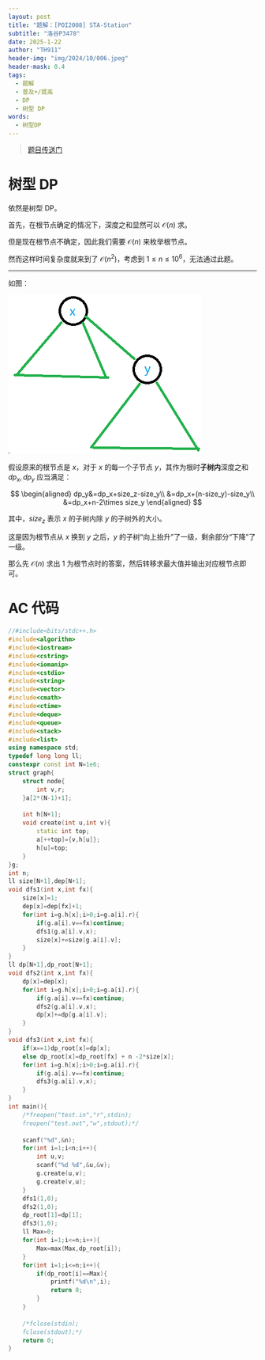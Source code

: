 ```yaml
---
layout: post
title: "题解：[POI2008] STA-Station"
subtitle: "洛谷P3478"
date: 2025-1-22
author: "TH911"
header-img: "img/2024/10/006.jpeg"
header-mask: 0.4
tags:
  - 题解
  - 普及+/提高
  - DP
  - 树型 DP
words:
  - 树型DP
---
```


> [题目传送门](https://www.luogu.com.cn/problem/P3478)

# 树型 DP

依然是树型 DP。

首先，在根节点确定的情况下，深度之和显然可以 $\mathcal O(n)$ 求。

但是现在根节点不确定，因此我们需要 $\mathcal O(n)$ 来枚举根节点。

然而这样时间复杂度就来到了 $\mathcal O\left(n^2\right)$，考虑到 $1\leq n\leq 10^6$，无法通过此题。

***

如图：

![](/img/2025/01/026.png)

假设原来的根节点是 $x$，对于 $x$ 的每一个子节点 $y$，其作为根时**子树内**深度之和 $dp_x,dp_y$ 应当满足：

$$
\begin{aligned}
dp_y&=dp_x+size_z-size_y\\
&=dp_x+(n-size_y)-size_y\\
&=dp_x+n-2\times size_y
\end{aligned}
$$

其中，$size_z$ 表示 $x$ 的子树内除 $y$ 的子树外的大小。

这是因为根节点从 $x$ 换到 $y$ 之后，$y$ 的子树“向上抬升”了一级，剩余部分“下降”了一级。

那么先 $\mathcal O(n)$ 求出 $1$ 为根节点时的答案，然后转移求最大值并输出对应根节点即可。

# AC 代码

```cpp
//#include<bits/stdc++.h>
#include<algorithm>
#include<iostream>
#include<cstring>
#include<iomanip>
#include<cstdio>
#include<string>
#include<vector>
#include<cmath>
#include<ctime>
#include<deque>
#include<queue>
#include<stack>
#include<list>
using namespace std;
typedef long long ll;
constexpr const int N=1e6;
struct graph{
	struct node{
		int v,r;
	}a[2*(N-1)+1];
	
	int h[N+1];
	void create(int u,int v){
		static int top;
		a[++top]={v,h[u]};
		h[u]=top;
	}
}g;
int n;
ll size[N+1],dep[N+1];
void dfs1(int x,int fx){
	size[x]=1;
	dep[x]=dep[fx]+1;
	for(int i=g.h[x];i>0;i=g.a[i].r){
		if(g.a[i].v==fx)continue; 
		dfs1(g.a[i].v,x);
		size[x]+=size[g.a[i].v]; 
	}
}
ll dp[N+1],dp_root[N+1];
void dfs2(int x,int fx){
	dp[x]=dep[x];
	for(int i=g.h[x];i>0;i=g.a[i].r){
		if(g.a[i].v==fx)continue;
		dfs2(g.a[i].v,x);
		dp[x]+=dp[g.a[i].v];
	}
}
void dfs3(int x,int fx){
	if(x==1)dp_root[x]=dp[x];
	else dp_root[x]=dp_root[fx] + n -2*size[x];
	for(int i=g.h[x];i>0;i=g.a[i].r){
		if(g.a[i].v==fx)continue;
		dfs3(g.a[i].v,x);
	}
}
int main(){
	/*freopen("test.in","r",stdin);
	freopen("test.out","w",stdout);*/
	
	scanf("%d",&n);
	for(int i=1;i<n;i++){
		int u,v;
		scanf("%d %d",&u,&v);
		g.create(u,v);
		g.create(v,u);
	}
	dfs1(1,0);
	dfs2(1,0);
	dp_root[1]=dp[1];
	dfs3(1,0);
	ll Max=0;
	for(int i=1;i<=n;i++){
		Max=max(Max,dp_root[i]);
	}
	for(int i=1;i<=n;i++){
		if(dp_root[i]==Max){
			printf("%d\n",i);
			return 0;
		}
	}
	
	/*fclose(stdin);
	fclose(stdout);*/
	return 0;
}
```